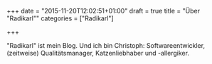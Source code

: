 +++
date = "2015-11-20T12:02:51+01:00"
draft = true
title = "Über \"Radikarl\""
categories = ["Radikarl"]

+++

"Radikarl" ist mein Blog. Und ich bin Christoph: Softwareentwickler, (zeitweise) Qualitätsmanager, Katzenliebhaber und -allergiker. 